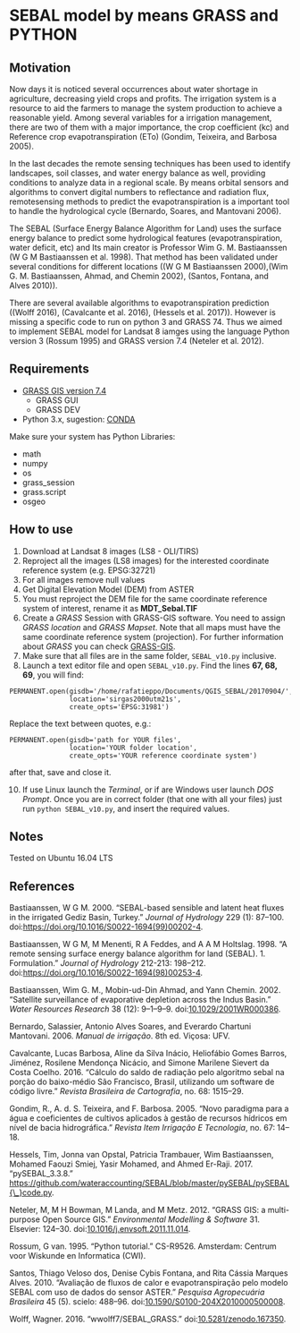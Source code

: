 <body>
<h1 id="sebal-model-by-means-grass-and-python">SEBAL model by means GRASS and PYTHON</h1>
<h2 id="motivation">Motivation</h2>
<p>Now days it is noticed several occurrences about water shortage in agriculture, decreasing yield crops and profits. The irrigation system is a resource to aid the farmers to manage the system production to achieve a reasonable yield. Among several variables for a irrigation management, there are two of them with a major importance, the crop coefficient (kc) and Reference crop evapotranspiration (ETo) <span class="citation">(Gondim, Teixeira, and Barbosa 2005)</span>.</p>
<p>In the last decades the remote sensing techniques has been used to identify landscapes, soil classes, and water energy balance as well, providing conditions to analyze data in a regional scale. By means orbital sensors and algorithms to convert digital numbers to reflectance and radiation flux, remotesensing methods to predict the evapotranspiration is a important tool to handle the hydrological cycle <span class="citation">(Bernardo, Soares, and Mantovani 2006)</span>.</p>
<p>The SEBAL (Surface Energy Balance Algorithm for Land) uses the surface energy balance to predict some hydrological features (evapotranspiration, water deficit, etc) and Its main creator is Professor Wim G. M. Bastiaanssen <span class="citation">(W G M Bastiaanssen et al. 1998)</span>. That method has been validated under several conditions for different locations (<span class="citation">(W G M Bastiaanssen 2000)</span>,<span class="citation">(Wim G. M. Bastiaanssen, Ahmad, and Chemin 2002)</span>, <span class="citation">(Santos, Fontana, and Alves 2010)</span>).</p>
<p>There are several available algorithms to evapotranspiration prediction (<span class="citation">(Wolff 2016)</span>, <span class="citation">(Cavalcante et al. 2016)</span>, <span class="citation">(Hessels et al. 2017)</span>). However is missing a specific code to run on python 3 and GRASS 74. Thus we aimed to implement SEBAL model for Landsat 8 iamges using the language Python version 3 <span class="citation">(Rossum 1995)</span> and GRASS version 7.4 <span class="citation">(Neteler et al. 2012)</span>.</p>
<h2 id="requirements">Requirements</h2>
<ul>
<li><a href="https://grass.osgeo.org/#">GRASS GIS version 7.4</a>
<ul>
<li>GRASS GUI</li>
<li>GRASS DEV</li>
</ul></li>
<li>Python 3.x, sugestion: <a href="https://anaconda.org/anaconda/python">CONDA</a></li>
</ul>
<p>Make sure your system has Python Libraries:</p>
<ul>
<li>math</li>
<li>numpy</li>
<li>os</li>
<li>grass_session</li>
<li>grass.script</li>
<li>osgeo</li>
</ul>
<h2 id="how-to-use">How to use</h2>
<ol style="list-style-type: decimal">
<li>Download at Landsat 8 images (LS8 - OLI/TIRS)</li>
<li>Reproject all the images (LS8 images) for the interested coordinate reference system (e.g. EPSG:32721)</li>
<li>For all images remove null values</li>
<li>Get Digital Elevation Model (DEM) from ASTER</li>
<li>You must reproject the DEM file for the same coordinate reference system of interest, rename it as <strong>MDT_Sebal.TIF</strong></li>
<li>Create a <em>GRASS</em> Session with GRASS-GIS software. You need to assign <em>GRASS location</em> and <em>GRASS Mapset</em>. Note that all maps must have the same coordinate reference system (projection). For further information about <em>GRASS</em> you can check <a href="https://grass.osgeo.org/">GRASS-GIS</a>.</li>
<li>Make sure that all files are in the same folder, <code>SEBAL_v10.py</code> inclusive.</li>
<li>Launch a text editor file and open <code>SEBAL_v10.py</code>. Find the lines <strong>67, 68, 69</strong>, you will find:</li>
</ol>
<pre><code>PERMANENT.open(gisdb=&#39;/home/rafatieppo/Documents/QGIS_SEBAL/20170904/&#39;,
               location=&#39;sirgas2000utm21s&#39;,
               create_opts=&#39;EPSG:31981&#39;)</code></pre>
<p>Replace the text between quotes, e.g.:</p>
<pre><code>PERMANENT.open(gisdb=&#39;path for YOUR files&#39;,
               location=&#39;YOUR folder location&#39;,
               create_opts=&#39;YOUR reference coordinate system&#39;)</code></pre>
<p>after that, save and close it.</p>
<ol start="10" style="list-style-type: decimal">
<li>If use Linux launch the <em>Terminal</em>, or if are Windows user launch <em>DOS Prompt</em>. Once you are in correct folder (that one with all your files) just run <code>python SEBAL_v10.py</code>, and insert the required values.</li>
</ol>
<h2 id="notes">Notes</h2>
<p>Tested on Ubuntu 16.04 LTS</p>
<h2 id="references">References</h2>
<?xml version="1.0" encoding="utf-8"?>
<style xmlns="http://purl.org/net/xbiblio/csl" version="1.0" default-locale="en-US">
  <!-- Generated with https://github.com/citation-style-language/utilities/tree/master/generate_dependent_styles/data/elsevier -->
  <info>
    <title>Computers and Electronics in Agriculture</title>
    <id>http://www.zotero.org/styles/computers-and-electronics-in-agriculture</id>
    <link href="http://www.zotero.org/styles/computers-and-electronics-in-agriculture" rel="self"/>
    <link href="http://www.zotero.org/styles/elsevier-harvard" rel="independent-parent"/>
    <category citation-format="author-date"/>
    <issn>0168-1699</issn>
    <updated>2014-05-18T02:57:11+00:00</updated>
    <rights license="http://creativecommons.org/licenses/by-sa/3.0/">This work is licensed under a Creative Commons Attribution-ShareAlike 3.0 License</rights>
  </info>
</style>
<div id="refs" class="references">
<div id="ref-BASTIAANSSEN2000">
<p>Bastiaanssen, W G M. 2000. “SEBAL-based sensible and latent heat fluxes in the irrigated Gediz Basin, Turkey.” <em>Journal of Hydrology</em> 229 (1): 87–100. doi:<a href="https://doi.org/https://doi.org/10.1016/S0022-1694(99)00202-4">https://doi.org/10.1016/S0022-1694(99)00202-4</a>.</p>
</div>
<div id="ref-BASTIAANSSEN1998MFH">
<p>Bastiaanssen, W G M, M Menenti, R A Feddes, and A A M Holtslag. 1998. “A remote sensing surface energy balance algorithm for land (SEBAL). 1. Formulation.” <em>Journal of Hydrology</em> 212-213: 198–212. doi:<a href="https://doi.org/https://doi.org/10.1016/S0022-1694(98)00253-4">https://doi.org/10.1016/S0022-1694(98)00253-4</a>.</p>
</div>
<div id="ref-BASTIAANSSEN2002AC">
<p>Bastiaanssen, Wim G. M., Mobin-ud-Din Ahmad, and Yann Chemin. 2002. “Satellite surveillance of evaporative depletion across the Indus Basin.” <em>Water Resources Research</em> 38 (12): 9–1–9–9. doi:<a href="https://doi.org/10.1029/2001WR000386">10.1029/2001WR000386</a>.</p>
</div>
<div id="ref-BERNARDO2006SM">
<p>Bernardo, Salassier, Antonio Alves Soares, and Everardo Chartuni Mantovani. 2006. <em>Manual de irrigação</em>. 8th ed. Viçosa: UFV.</p>
</div>
<div id="ref-CAVALCANTE2016IBJC">
<p>Cavalcante, Lucas Barbosa, Aline da Silva Inácio, Heliofábio Gomes Barros, Jiménez, Rosilene Mendonça Nicácio, and Simone Marilene Sievert da Costa Coelho. 2016. “Cálculo do saldo de radiação pelo algoritmo sebal na porção do baixo-médio São Francisco, Brasil, utilizando um software de código livre.” <em>Revista Brasileira de Cartografia</em>, no. 68: 1515–29.</p>
</div>
<div id="ref-GONDIM2005TB">
<p>Gondim, R., A. d. S. Teixeira, and F. Barbosa. 2005. “Novo paradigma para a água e coeficientes de cultivos aplicados à gestão de recursos hídricos em nível de bacia hidrográfica.” <em>Revista Item Irrigação E Tecnologia</em>, no. 67: 14–18.</p>
</div>
<div id="ref-HESSELS2017OTB">
<p>Hessels, Tim, Jonna van Opstal, Patricia Trambauer, Wim Bastiaanssen, Mohamed Faouzi Smiej, Yasir Mohamed, and Ahmed Er-Raji. 2017. “pySEBAL_3.3.8.” <a href="https://github.com/wateraccounting/SEBAL/blob/master/pySEBAL/pySEBAL{\_}code.py" class="uri">https://github.com/wateraccounting/SEBAL/blob/master/pySEBAL/pySEBAL{\_}code.py</a>.</p>
</div>
<div id="ref-GRASS2012NB">
<p>Neteler, M, M H Bowman, M Landa, and M Metz. 2012. “GRASS GIS: a multi-purpose Open Source GIS.” <em>Environmental Modelling &amp; Software</em> 31. Elsevier: 124–30. doi:<a href="https://doi.org/10.1016/j.envsoft.2011.11.014">10.1016/j.envsoft.2011.11.014</a>.</p>
</div>
<div id="ref-PYTHONR">
<p>Rossum, G van. 1995. “Python tutorial.” CS-R9526. Amsterdam: Centrum voor Wiskunde en Informatica (CWI).</p>
</div>
<div id="ref-SANTOS210FA">
<p>Santos, Thiago Veloso dos, Denise Cybis Fontana, and Rita Cássia Marques Alves. 2010. “Avaliação de fluxos de calor e evapotranspiração pelo modelo SEBAL com uso de dados do sensor ASTER.” <em>Pesquisa Agropecuária Brasileira</em> 45 (5). scielo: 488–96. doi:<a href="https://doi.org/10.1590/S0100-204X2010000500008">10.1590/S0100-204X2010000500008</a>.</p>
</div>
<div id="ref-WOLF2016SEBAL">
<p>Wolff, Wagner. 2016. “wwolff7/SEBAL_GRASS.” doi:<a href="https://doi.org/10.5281/zenodo.167350">10.5281/zenodo.167350</a>.</p>
</div>
</div>
</body>
</html>

